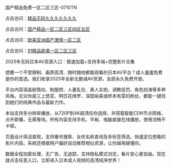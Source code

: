 国产精品免费一区二区三区-0710TN

点击访问：<a href="https://heiliaoxqkkct.pages.dev">精品无码久久久久久久久</a>

点击访问：<a href="https://heiliaoow5kzm.pages.dev">国产精品一区二区三区四区五区</a>

点击访问：<a href="https://heiliaoga6s9v.pages.dev">欧美亚洲国产激情一区二区</a>

点击访问：<a href="https://heiliaowzu4ur.pages.dev">91精品欧美一区二区三区</a>

2025年无码日本AV资源入口：极速加载+支持多端+完整影片合集

想要一个不受限制、画质高清、随时随地都能观看的日本AV平台？成人羞羞免费是你的首选。我们收录2025年全新无删减AV资源，全部永久免费开放。

平台内容涵盖剧情向、制服控、人妻乱伦、素人实拍、调教惩罚、角色扮演等多种风格。无论你是三上悠亚、明日花绮罗、深田咏美或桥本有菜的粉丝，都能一键找到她们的经典作品与最新力作。

本站支持多分辨率播放，从720P到4K超清任你选择，并搭载智能CDN节点网络，点开即播，无需等待。所有内容支持手机、平板、电脑直接在线播放，使用流畅不卡顿。

页面设计简洁直观，支持番号搜索、女优名称查询及多标签筛选，快速定位想看的影片内容。系统还根据用户偏好自动推荐相似资源，让你越用越懂你。

数据全程加密处理，无广告、无追踪，支持隐私模式浏览，看片安心更自由。现在就点击任意入口，立即进入日本成人视频的高清纯净世界！

<span style="display:none;">[Canonical link]  ( https://github.com/thhh2611/riben3333 ）</span> 
